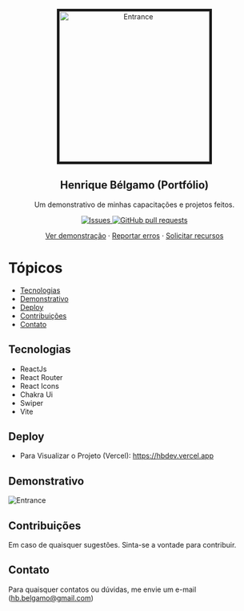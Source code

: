 <p align="center">
 <img border="5px" width="300px" src="https://res.cloudinary.com/dvqvv2bkq/image/upload/v1710021539/portfolio/pkuo9upaclbr8fihsbpx.png" align="center" alt="Entrance" />
 <h2 align="center">Henrique Bélgamo (Portfólio)</h2>
 <p align="center">Um demonstrativo de minhas capacitações e projetos feitos.</p>
</p>

<p align="center">
<a href="https://github.com/Sigbel/portfolio/issues">
    <img alt="Issues" src="https://img.shields.io/github/issues/sigbel/portfolio?color=0088ff" />
</a>
<a href="https://github.com/Sigbel/portfolio/pulls">
    <img alt="GitHub pull requests" src="https://img.shields.io/github/issues-pr/sigbel/porfolio?color=0088ff" />
</a>

</p>
<p align="center">
<a href="#demonstrativo">Ver demonstração</a>
·
<a href="https://github.com/Sigbel/portfolio/issues/new">Reportar erros</a>
·
<a href="https://github.com/Sigbel/portfolio/issues/new">Solicitar recursos</a>
</p>

# Tópicos

- [Tecnologias](#tecnologias)
- [Demonstrativo](#demonstrativo)
- [Deploy](#deploy)
- [Contribuições](#contribuições)
- [Contato](#contato)

## Tecnologias

- ReactJs
- React Router
- React Icons
- Chakra Ui
- Swiper
- Vite

## Deploy

- Para Visualizar o Projeto (Vercel): 
https://hbdev.vercel.app

## Demonstrativo 
<img src="https://res.cloudinary.com/dvqvv2bkq/image/upload/v1710022563/portfolio/%40Imagens/v6fioahzdzo5wx4vlo9l.png" align="center" alt="Entrance" />

## Contribuições

Em caso de quaisquer sugestões. Sinta-se a vontade para contribuir. 

## Contato

Para quaisquer contatos ou dúvidas, me envie um e-mail (hb.belgamo@gmail.com)